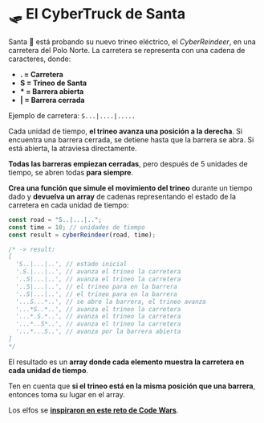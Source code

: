 # 🛷 El CyberTruck de Santa

Santa 🎅 está probando su nuevo trineo eléctrico, el _CyberReindeer_, en una carretera del Polo Norte. La carretera se representa con una cadena de caracteres, donde:

- **. = Carretera**
- **S = Trineo de Santa**
- **\* = Barrera abierta**
- **| = Barrera cerrada**

Ejemplo de carretera: `S...|....|.....`

Cada unidad de tiempo, **el trineo avanza una posición a la derecha**. Si encuentra una barrera cerrada, se detiene hasta que la barrera se abra. Si está abierta, la atraviesa directamente.

**Todas las barreras empiezan cerradas**, pero después de 5 unidades de tiempo, se abren todas **para siempre**.

**Crea una función que simule el movimiento del trineo** durante un tiempo dado y **devuelva un array** de cadenas representando el estado de la carretera en cada unidad de tiempo:

```javascript
const road = "S..|...|..";
const time = 10; // unidades de tiempo
const result = cyberReindeer(road, time);

/* -> result:
[
  'S..|...|..', // estado inicial
  '.S.|...|..', // avanza el trineo la carretera
  '..S|...|..', // avanza el trineo la carretera
  '..S|...|..', // el trineo para en la barrera
  '..S|...|..', // el trineo para en la barrera
  '...S...*..', // se abre la barrera, el trineo avanza
  '...*S..*..', // avanza el trineo la carretera
  '...*.S.*..', // avanza el trineo la carretera
  '...*..S*..', // avanza el trineo la carretera
  '...*...S..', // avanza por la barrera abierta
]
*/
```

El resultado es un **array donde cada elemento muestra la carretera en cada unidad de tiempo**.

Ten en cuenta que **si el trineo está en la misma posición que una barrera**, entonces toma su lugar en el array.

Los elfos se [**inspiraron en este reto de Code Wars**](https://www.codewars.com/kata/5d0ae91acac0a50232e8a547/javascript).
